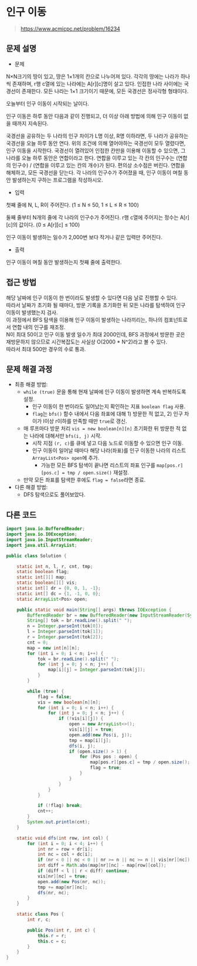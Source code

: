 # 인구 이동

> https://www.acmicpc.net/problem/16234

## 문제 설명

- 문제

N×N크기의 땅이 있고, 땅은 1×1개의 칸으로 나누어져 있다. 각각의 땅에는 나라가 하나씩 존재하며, r행 c열에 있는 나라에는 A[r][c]명이 살고 있다. 인접한 나라 사이에는 국경선이 존재한다. 모든 나라는
1×1 크기이기 때문에, 모든 국경선은 정사각형 형태이다.

오늘부터 인구 이동이 시작되는 날이다.

인구 이동은 하루 동안 다음과 같이 진행되고, 더 이상 아래 방법에 의해 인구 이동이 없을 때까지 지속된다.

국경선을 공유하는 두 나라의 인구 차이가 L명 이상, R명 이하라면, 두 나라가 공유하는 국경선을 오늘 하루 동안 연다.
위의 조건에 의해 열어야하는 국경선이 모두 열렸다면, 인구 이동을 시작한다.
국경선이 열려있어 인접한 칸만을 이용해 이동할 수 있으면, 그 나라를 오늘 하루 동안은 연합이라고 한다.
연합을 이루고 있는 각 칸의 인구수는 (연합의 인구수) / (연합을 이루고 있는 칸의 개수)가 된다. 편의상 소수점은 버린다.
연합을 해체하고, 모든 국경선을 닫는다.
각 나라의 인구수가 주어졌을 때, 인구 이동이 며칠 동안 발생하는지 구하는 프로그램을 작성하시오.

- 입력

첫째 줄에 N, L, R이 주어진다. (1 ≤ N ≤ 50, 1 ≤ L ≤ R ≤ 100)

둘째 줄부터 N개의 줄에 각 나라의 인구수가 주어진다. r행 c열에 주어지는 정수는 A[r][c]의 값이다. (0 ≤ A[r][c] ≤ 100)

인구 이동이 발생하는 일수가 2,000번 보다 작거나 같은 입력만 주어진다.

- 출력

인구 이동이 며칠 동안 발생하는지 첫째 줄에 출력한다.

## 접근 방법

해당 날짜에 인구 이동이 한 번이라도 발생할 수 있다면 다음 날로 진행할 수 있다.  
따라서 날짜가 초기화 될 때마다, 방문 기록을 초기화한 뒤 모든 나라를 탐색하여 인구 이동이 발생했는지 검사.  
이 과정에서 BFS 탐색을 이용해 인구 이동이 발생하는 나라끼리는, 하나의 컴포넌트로서 연합 내의 인구를 재조정.  
N이 최대 50이고 인구 이동 발생 일수가 최대 2000인데, BFS 과정에서 방문한 곳은 재방문하지 않으므로 시간복잡도는 사실상 O(2000 * N^2)라고 볼 수 있다.  
따라서 최대 500만 경우의 수로 통과.

## 문제 해결 과정

- 최종 해결 방법:
    - `while (true)` 문을 통해 현재 날짜에 인구 이동이 발생하면 계속 반복하도록 설정.
        - 인구 이동이 한 번이라도 일어났는지 확인하는 지표 `boolean flag` 사용.
        - `flag`는 `bfs()` 함수 내에서 다음 좌표에 대해 1) 방문한 적 없고, 2) 인구 차이가 l이상 r이하를 만족할 때만 `true`로 갱신.
    - 매 루프마다 방문 처리 `vis = new boolean[n][n]` 초기화한 뒤 방문한 적 없는 나라에 대해서만 `bfs(i, j)` 시작.
        - 시작 지점 `(r, c)`를 큐에 넣고 다음 노드로 이동할 수 있으면 인구 이동.
        - 인구 이동이 일어날 때마다 해당 나라(좌표)를 인구 이동한 나라의 리스트 `ArrayList<Pos> open`에 추가.
            - 가능한 모든 BFS 탐색이 끝나면 리스트의 좌표 인구를 `map[pos.r][pos.c] = tmp / open.size()` 재설정.
    - 만약 모든 좌표를 탐색한 후에도 `flag = false`라면 종료.
- 다른 해결 방법:
    - DFS 탐색으로도 풀어보았다.

## 다른 코드

```java
import java.io.BufferedReader;
import java.io.IOException;
import java.io.InputStreamReader;
import java.util.ArrayList;

public class Solution {

    static int n, l, r, cnt, tmp;
    static boolean flag;
    static int[][] map;
    static boolean[][] vis;
    static int[] dr = {0, 0, 1, -1};
    static int[] dc = {1, -1, 0, 0};
    static ArrayList<Pos> open;

    public static void main(String[] args) throws IOException {
        BufferedReader br = new BufferedReader(new InputStreamReader(System.in));
        String[] tok = br.readLine().split(" ");
        n = Integer.parseInt(tok[0]);
        l = Integer.parseInt(tok[1]);
        r = Integer.parseInt(tok[2]);
        cnt = 0;
        map = new int[n][n];
        for (int i = 0; i < n; i++) {
            tok = br.readLine().split(" ");
            for (int j = 0; j < n; j++) {
                map[i][j] = Integer.parseInt(tok[j]);
            }
        }

        while (true) {
            flag = false;
            vis = new boolean[n][n];
            for (int i = 0; i < n; i++) {
                for (int j = 0; j < n; j++) {
                    if (!vis[i][j]) {
                        open = new ArrayList<>();
                        vis[i][j] = true;
                        open.add(new Pos(i, j));
                        tmp = map[i][j];
                        dfs(i, j);
                        if (open.size() > 1) {
                            for (Pos pos : open) {
                                map[pos.r][pos.c] = tmp / open.size();
                                flag = true;
                            }
                        }
                    }
                }
            }

            if (!flag) break;
            cnt++;
        }
        System.out.println(cnt);
    }

    static void dfs(int row, int col) {
        for (int i = 0; i < 4; i++) {
            int nr = row + dr[i];
            int nc = col + dc[i];
            if (nr < 0 || nc < 0 || nr >= n || nc >= n || vis[nr][nc]) continue;
            int diff = Math.abs(map[nr][nc] - map[row][col]);
            if (diff < l || r < diff) continue;
            vis[nr][nc] = true;
            open.add(new Pos(nr, nc));
            tmp += map[nr][nc];
            dfs(nr, nc);
        }
    }

    static class Pos {
        int r, c;

        public Pos(int r, int c) {
            this.r = r;
            this.c = c;
        }
    }
}
```